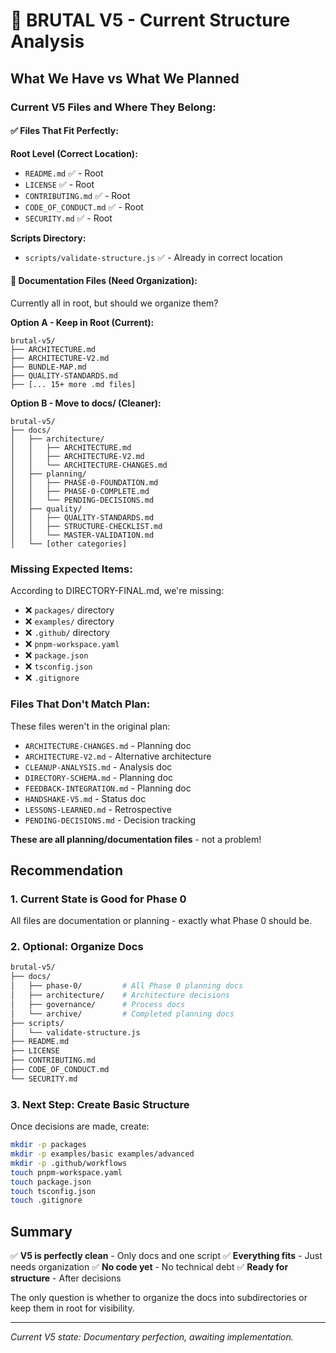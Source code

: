 # 📂 BRUTAL V5 - Current Structure Analysis

## What We Have vs What We Planned

### Current V5 Files and Where They Belong:

#### ✅ Files That Fit Perfectly:

**Root Level (Correct Location):**
- `README.md` ✅ - Root
- `LICENSE` ✅ - Root
- `CONTRIBUTING.md` ✅ - Root
- `CODE_OF_CONDUCT.md` ✅ - Root
- `SECURITY.md` ✅ - Root

**Scripts Directory:**
- `scripts/validate-structure.js` ✅ - Already in correct location

#### 📁 Documentation Files (Need Organization):

Currently all in root, but should we organize them?

**Option A - Keep in Root (Current):**
```
brutal-v5/
├── ARCHITECTURE.md
├── ARCHITECTURE-V2.md
├── BUNDLE-MAP.md
├── QUALITY-STANDARDS.md
├── [... 15+ more .md files]
```

**Option B - Move to docs/ (Cleaner):**
```
brutal-v5/
├── docs/
│   ├── architecture/
│   │   ├── ARCHITECTURE.md
│   │   ├── ARCHITECTURE-V2.md
│   │   └── ARCHITECTURE-CHANGES.md
│   ├── planning/
│   │   ├── PHASE-0-FOUNDATION.md
│   │   ├── PHASE-0-COMPLETE.md
│   │   └── PENDING-DECISIONS.md
│   ├── quality/
│   │   ├── QUALITY-STANDARDS.md
│   │   ├── STRUCTURE-CHECKLIST.md
│   │   └── MASTER-VALIDATION.md
│   └── [other categories]
```

### Missing Expected Items:

According to DIRECTORY-FINAL.md, we're missing:
- ❌ `packages/` directory
- ❌ `examples/` directory  
- ❌ `.github/` directory
- ❌ `pnpm-workspace.yaml`
- ❌ `package.json`
- ❌ `tsconfig.json`
- ❌ `.gitignore`

### Files That Don't Match Plan:

These files weren't in the original plan:
- `ARCHITECTURE-CHANGES.md` - Planning doc
- `ARCHITECTURE-V2.md` - Alternative architecture
- `CLEANUP-ANALYSIS.md` - Analysis doc
- `DIRECTORY-SCHEMA.md` - Planning doc
- `FEEDBACK-INTEGRATION.md` - Planning doc
- `HANDSHAKE-V5.md` - Status doc
- `LESSONS-LEARNED.md` - Retrospective
- `PENDING-DECISIONS.md` - Decision tracking

**These are all planning/documentation files** - not a problem!

## Recommendation

### 1. Current State is Good for Phase 0
All files are documentation or planning - exactly what Phase 0 should be.

### 2. Optional: Organize Docs
```bash
brutal-v5/
├── docs/
│   ├── phase-0/         # All Phase 0 planning docs
│   ├── architecture/    # Architecture decisions
│   ├── governance/      # Process docs
│   └── archive/         # Completed planning docs
├── scripts/
│   └── validate-structure.js
├── README.md
├── LICENSE
├── CONTRIBUTING.md
├── CODE_OF_CONDUCT.md
└── SECURITY.md
```

### 3. Next Step: Create Basic Structure
Once decisions are made, create:
```bash
mkdir -p packages
mkdir -p examples/basic examples/advanced
mkdir -p .github/workflows
touch pnpm-workspace.yaml
touch package.json
touch tsconfig.json
touch .gitignore
```

## Summary

✅ **V5 is perfectly clean** - Only docs and one script
✅ **Everything fits** - Just needs organization
✅ **No code yet** - No technical debt
✅ **Ready for structure** - After decisions

The only question is whether to organize the docs into subdirectories or keep them in root for visibility.

---

*Current V5 state: Documentary perfection, awaiting implementation.*